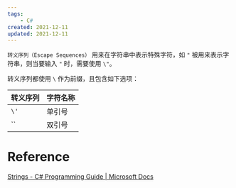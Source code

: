 ```yaml
---
tags:
    - C#
created: 2021-12-11
updated: 2021-12-11
---
```


`转义序列（Escape Sequences）` 用来在字符串中表示特殊字符，如 `"` 被用来表示字符串，则当要输入 `"` 时，需要使用 `\"`。

转义序列都使用 `\` 作为前缀，且包含如下选项：

| 转义序列 | 字符名称 |
| -------- | -------- |
| `\'`     | 单引号   |
| ``         |   双引号       |



# Reference

[Strings - C# Programming Guide | Microsoft Docs](https://docs.microsoft.com/en-us/dotnet/csharp/programming-guide/strings/)